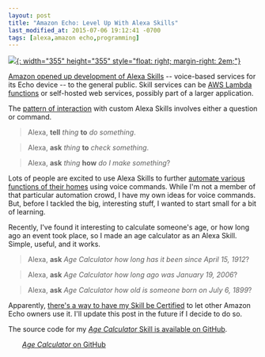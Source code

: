 ```yaml
---
layout: post
title: "Amazon Echo: Level Up With Alexa Skills"
last_modified_at: 2015-07-06 19:12:41 -0700
tags: [alexa,amazon echo,programming]
---
```

[![](http://www.smugmug.com/photos/i-JZxQvmV/0/O/i-JZxQvmV.jpg){: width="355" height="355" style="float: right; margin-right: 2em;"}][story]

[Amazon opened up development of Alexa Skills][story] -- voice-based services for its Echo device -- to the general public. Skill services can be [AWS Lambda functions][lambda] or self-hosted web services, possibly part of a larger application.

The [pattern of interaction][guide] with custom Alexa Skills involves either a question or command.

> Alexa, __tell__ _thing_ __to__ _do something_.

> Alexa, __ask__ _thing_ __to__ _check something_.

> Alexa, __ask__ _thing_ __how__ _do I make something_?

Lots of people are excited to use Alexa Skills to further [automate various functions of their homes][home-automation] using voice commands. While I'm not a member of that particular automation crowd, I have my own ideas for voice commands. But, before I tackled the big, interesting stuff, I wanted to start small for a bit of learning.

Recently, I've found it interesting to calculate someone's age, or how long ago an event took place, so I made an age calculator as an Alexa Skill. Simple, useful, and it works.

> Alexa, __ask__ _Age Calculator_ _how long has it been since April 15, 1912_?

> Alexa, __ask__ _Age Calculator_ _how long ago was January 19, 2006_?

> Alexa, __ask__ _Age Calculator_ _how old is someone born on July 6, 1899_?

Apparently, [there's a way to have my Skill be Certified][certify] to let other Amazon Echo owners use it. I'll update this post in the future if I decide to do so.

The source code for my [_Age Calculator_ Skill is available on GitHub](https://github.com/MikeChristianson/alexa-age-calculator).

<div class="text-center">
<a class="btn btn--primary" href="https://github.com/MikeChristianson/alexa-age-calculator" title="Age Calculator Alexa Skill on GitHub" target="_blank"><i class="fab fa-github fa-2x"></i><span style="margin-left: 2em;"><em>Age Calculator</em> on GitHub</span></a>
</div>

[story]: http://techcrunch.com/2015/06/25/amazon-unbundles-alexa-virtual-assistant-from-echo-with-new-dev-tools/
[lambda]: https://developer.amazon.com/appsandservices/solutions/alexa/alexa-skills-kit/docs/developing-an-alexa-skill-as-a-lambda-function
[guide]: https://developer.amazon.com/appsandservices/solutions/alexa/alexa-skills-kit/getting-started-guide#how-end-users-interact-with-your-alexa-skill
[home-automation]: http://www.zdnet.com/article/amazon-echo-ringmaster-of-the-home-automation-iot-circus/
[certify]: https://developer.amazon.com/public/solutions/alexa/alexa-skills-kit/docs/publishing-an-alexa-skill#Submitting%20the%20Skill%20for%20Certification
